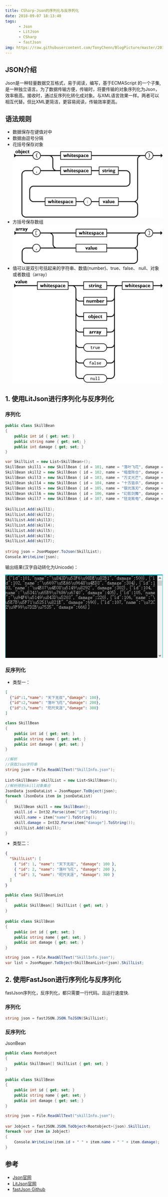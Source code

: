 ```yaml
---
title: CSharp-Json的序列化与反序列化
date: 2018-09-07 18:13:40
tags: 
      - Json
      - LitJson
      - CSharp
      - fastJson
img: https://raw.githubusercontent.com/TonyChenn/BlogPicture/master/2018/09.07/icon.jpg
---
```


## JSON介绍
Json是一种轻量数据交互格式，易于阅读，编写，基于ECMAScript 的一个子集,是一种独立语言。为了数据传输方便，传输时，将要传输的对象序列化为Json，效率极高。接收时，通过反序列化转化成对象。与XML语言效果一样。两者可以相互代替。但比XML更简洁，更容易阅读，传输效率更高。

## 语法规则
- 数据保存在键值对中
- 数据由逗号分隔
- 花括号保存对象
  ![](https://raw.githubusercontent.com/TonyChenn/BlogPicture/master/2018/09.07/object.png)
- 方括号保存数组
  ![](https://raw.githubusercontent.com/TonyChenn/BlogPicture/master/2018/09.07/array.png)
- 值可以是双引号括起来的字符串、数值(number)、true、false、 null、对象或者数组（array）
   ![](https://raw.githubusercontent.com/TonyChenn/BlogPicture/master/2018/09.07/value.png)

## 1. 使用LitJson进行序列化与反序列化

### 序列化

```csharp
public class SkillBean
{
    public int id { get; set; }
    public string name { get; set; }
    public int damage { get; set; }
}
```

```csharp
var SkillList = new List<SkillBean>();
SkillBean skill1 = new SkillBean { id = 101, name = "落叶飞花", damage = 500 };
SkillBean skill2 = new SkillBean { id = 102, name = "暗度陈仓", damage = 304 };
SkillBean skill3 = new SkillBean { id = 103, name = "万丈光芒", damage = 302 };
SkillBean skill4 = new SkillBean { id = 104, name = "十方皆杀", damage = 405 };
SkillBean skill5 = new SkillBean { id = 105, name = "银光落刃", damage = 220 };
SkillBean skill6 = new SkillBean { id = 106, name = "幻影剑舞", damage = 690 };
SkillBean skill7 = new SkillBean { id = 107, name = "狂龙紫电", damage = 666 };

SkillList.Add(skill1);
SkillList.Add(skill2);
SkillList.Add(skill3);
SkillList.Add(skill4);
SkillList.Add(skill5);
SkillList.Add(skill6);
SkillList.Add(skill7);

string json = JsonMapper.ToJson(SkillList);
Console.WriteLine(json);
```
输出结果(汉字自动转化为Unicode)：

![](https://raw.githubusercontent.com/TonyChenn/BlogPicture/master/2018/09.07/result.jpg)

### 反序列化
- 类型一：

```json
[
  {"id":1,"name": "天下无双","damage": 100},
  {"id":2,"name": "落叶飞花","damage": 200},
  {"id":3,"name": "咫尺天涯","damage": 300}
]
```

```csharp
class SkillBean
{
    public int id { get; set; }
    public string name { get; set; }
    public int damage { get; set; }
}
```

```csharp
//解析
//获取Json字符串
string json = File.ReadAllText("SkillInfo.json");

List<SkillBean> skillList = new List<SkillBean>();
//解析得到skill对象集合
JsonData jsonDataList = JsonMapper.ToObject(json);
foreach (JsonData item in jsonDataList)
{
    SkillBean skill = new SkillBean();
    skill.id = Int32.Parse(item["id"].ToString());
    skill.name = item["name"].ToString();
    skill.damage = Int32.Parse(item["damage"].ToString());
    skillList.Add(skill);
}
```


- 类型二：
```json
{
  "SkillList": [
    { "id": 1, "name": "天下无双", "damage": 100 },
    { "id": 2, "name": "落叶飞花", "damage": 200 },
    { "id": 3, "name": "咫尺天涯", "damage": 300 }
  ]
}
```

```csharp
public class SkillBeanList
{
    public SkillBean[] SkillList { get; set; }
}

public class SkillBean
{
    public int id { get; set; }
    public string name { get; set; }
    public int damage { get; set; }
}
```

```csharp
string json = File.ReadAllText("SkillInfo.json");
var list = JsonMapper.ToObject<SkillBeanList>(json).SkillList;
```


## 2. 使用FastJson进行序列化与反序列化

fastJson序列化，反序列化，都只需要一行代码。且运行速度快.
### 序列化

```csharp
string json = fastJSON.JSON.ToJSON(SkillList);
```

### 反序列化
JsonBean
```csharp
public class Rootobject
{
    public SkillBean[] SkillList { get; set; }
}

public class SkillBean
{
    public int id { get; set; }
    public string name { get; set; }
    public int damage { get; set; }
}
```
```csharp
string json = File.ReadAllText("skillInfo.json");

var Jobject = fastJSON.JSON.ToObject<Rootobject>(json).SkillList;
foreach (var item in Jobject)
{
    Console.WriteLine(item.id + " " + item.name + " " + item.damage);
}
```


## 参考
- [Json官网](https://json.org)
- [LitJson官网](https://litjson.net)
- [fastJson Github](https://github.com/alibaba/fastjson)